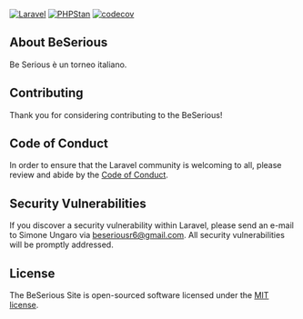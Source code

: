 [![Laravel](https://github.com/Simoneu01/BeSerious.GG/actions/workflows/laravel.yml/badge.svg)](https://github.com/Simoneu01/BeSerious.GG/actions/workflows/laravel.yml)
[![PHPStan](https://github.com/Simoneu01/BeSerious.GG/actions/workflows/phpstan.yml/badge.svg)](https://github.com/Simoneu01/BeSerious.GG/actions/workflows/phpstan.yml)
[![codecov](https://codecov.io/gh/Simoneu01/BeSerious.GG/branch/main/graph/badge.svg?token=IBU2YZRCTD)](https://codecov.io/gh/Simoneu01/BeSerious.GG)

## About BeSerious

Be Serious è un torneo italiano.

## Contributing

Thank you for considering contributing to the BeSerious!

## Code of Conduct

In order to ensure that the Laravel community is welcoming to all, please review and abide by the [Code of Conduct](https://laravel.com/docs/contributions#code-of-conduct).

## Security Vulnerabilities

If you discover a security vulnerability within Laravel, please send an e-mail to Simone Ungaro via [beseriousr6@gmail.com](mailto:beseriousr6@gmail.com). All security vulnerabilities will be promptly addressed.

## License

The BeSerious Site is open-sourced software licensed under the [MIT license](https://opensource.org/licenses/MIT).
